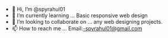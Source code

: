 - 👋 Hi, I’m @spyrahul01
- 🌱 I’m currently learning ... Basic responsive web design
- 💞️ I’m looking to collaborate on ... any web designing projects.
- 📫 How to reach me ... Email:-spyrahul01@gmail.com

<!---
spyrahul01/spyrahul01 is a ✨ special ✨ repository because its `README.md` (this file) appears on your GitHub profile.
You can click the Preview link to take a look at your changes.
--->
